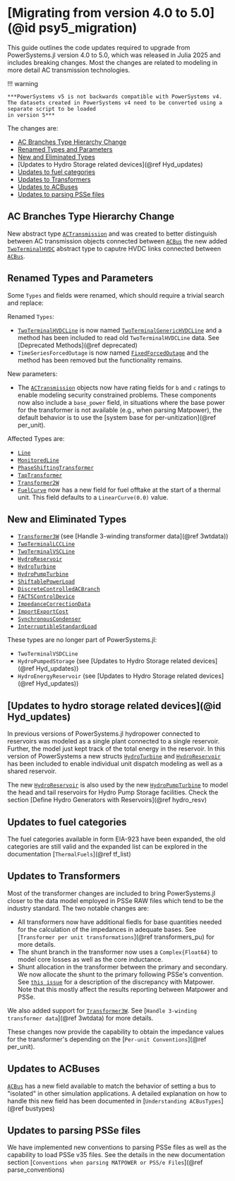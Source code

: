 # [Migrating from version 4.0 to 5.0](@id psy5_migration)

This guide outlines the code updates required to upgrade from PowerSystems.jl version 4.0
to 5.0, which was released in Julia 2025 and includes breaking changes. Most the changes are related
to modeling in more detail AC transmission technologies.

!!! warning
    
    ***PowerSystems v5 is not backwards compatible with PowerSystems v4. The datasets created in PowerSystems v4 need to be converted using a separate script to be loaded
    in version 5***

The changes are:

  - [AC Branches Type Hierarchy Change](@ref)
  - [Renamed Types and Parameters](@ref)
  - [New and Eliminated Types](@ref)
  - [Updates to Hydro Storage related devices](@ref Hyd_updates)
  - [Updates to fuel categories](@ref)
  - [Updates to Transformers](@ref)
  - [Updates to ACBuses](@ref)
  - [Updates to parsing PSSe files](@ref)

## AC Branches Type Hierarchy Change

New abstract type [`ACTransmission`](@ref) and was created to better distinguish between AC transmission objects connected between [`ACBus`](@ref) the new added [`TwoTerminalHVDC`](@ref) abstract type to caputre HVDC links connected between [`ACBus`](@ref).

## Renamed Types and Parameters

Some `Types` and fields were renamed, which should require a trivial search and replace:

Renamed `Types`:

  - [`TwoTerminalHVDCLine`](@ref) is now named [`TwoTerminalGenericHVDCLine`](@ref) and a method has been included to read old `TwoTerminalHVDCLine` data. See [Deprecated Methods](@ref deprecated)
  - `TimeSeriesForcedOutage` is now named [`FixedForcedOutage`](@ref) and the method has been removed but the functionality remains.

New parameters:

  - The [`ACTransmission`](@ref) objects now have rating fields for `b` and `c` ratings to enable modeling security constrained problems. These components now also include a `base_power` field, in situations where the base power for the transformer is not available (e.g., when parsing Matpower), the default behavior is to use the [system base for per-unitization](@ref per_unit).

Affected Types are:

  - [`Line`](@ref)
  - [`MonitoredLine`](@ref)
  - [`PhaseShiftingTransformer`](@ref)
  - [`TapTransformer`](@ref)
  - [`Transformer2W`](@ref)
  - [`FuelCurve`](@ref) now has a new field for fuel offtake at the start of a thermal unit. This field defaults to a `LinearCurve(0.0)` value.

## New and Eliminated Types

  - [`Transformer3W`](@ref) (see [Handle 3-winding transformer data](@ref 3wtdata))
  - [`TwoTerminalLCCLine`](@ref)
  - [`TwoTerminalVSCLine`](@ref)
  - [`HydroReservoir`](@ref)
  - [`HydroTurbine`](@ref)
  - [`HydroPumpTurbine`](@ref)
  - [`ShiftablePowerLoad`](@ref)
  - [`DiscreteControlledACBranch`](@ref)
  - [`FACTSControlDevice`](@ref)
  - [`ImpedanceCorrectionData`](@ref)
  - [`ImportExportCost`](@ref)
  - [`SynchronousCondenser`](@ref)
  - [`InterruptibleStandardLoad`](@ref)

These types are no longer part of PowerSystems.jl:

  - `TwoTerminalVSDCLine`
  - `HydroPumpedStorage` (see [Updates to Hydro Storage related devices](@ref Hyd_updates))
  - `HydroEnergyReservoir` (see [Updates to Hydro Storage related devices](@ref Hyd_updates))

## [Updates to hydro storage related devices](@id Hyd_updates)

In previous versions of PowerSystems.jl hydropower connected to reservoirs was modeled as a single plant connected to a single reservoir. Further, the model just kept track of the total energy in the reservoir. In this version of PowerSystems a new structs [`HydroTurbine`](@ref) and [`HydroReservoir`](@ref) has been included to enable individual unit dispatch modeling as well as a shared reservoir.

The new [`HydroReservoir`](@ref) is also used by the new [`HydroPumpTurbine`](@ref) to model the head and tail reservoirs for Hydro Pump Storage facilities. Check the section [Define Hydro Generators with Reservoirs](@ref hydro_resv)

## Updates to fuel categories

The fuel categories available in form EIA-923 have been expanded, the old categories are still
valid and the expanded list can be explored in the documentation [`ThermalFuels`](@ref tf_list)

## Updates to Transformers

Most of the transformer changes are included to bring PowerSystems.jl closer to the data model employed in PSSe RAW files which tend to be the industry standard. The two notable changes are:

  - All transformers now have additional fiedls for base quantities needed for the calculation of the impedances in adequate bases. See [`Transformer per unit transformations`](@ref transformers_pu) for more details.
  - The shunt branch in the transformer now uses a `Complex{Float64}` to model core losses as well as the core inductance.
  - Shunt allocation in the transformer between the primary and secondary. We now allocate the shunt to the primary following PSSe's convention. See [`this issue`](https://github.com/NREL-Sienna/PowerSystems.jl/issues/1411) for a description of the discrepancy with Matpower. Note that this mostly affect the results reporting between Matpower and PSSe.

We also added support for [`Transformer3W`](@ref). See [`Handle 3-winding transformer data`](@ref 3wtdata) for more details.

These changes now provide the capability to obtain the impedance values for the transformer's
depending on the [`Per-unit Conventions`](@ref per_unit).

## Updates to ACBuses

[`ACBus`](@ref) has a new field available to match the behavior of setting a bus to "isolated" in other simulation applications. A detailed explanation on how to handle this new field has been documented in [`Understanding ACBusTypes`](@ref bustypes)

## Updates to parsing PSSe files

We have implemented new conventions to parsing PSSe files as well as the capability to load PSSe v35 files. See the details in the new documentation section [`Conventions when parsing MATPOWER or PSS/e Files`](@ref parse_conventions)
